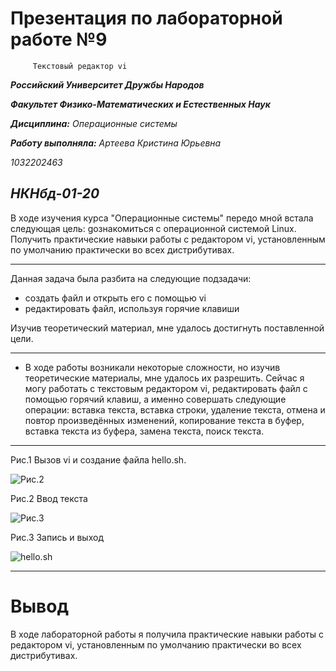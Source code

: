 # Презентация по лабораторной работе №9
         Текстовый редактор vi

***Российский Университет Дружбы Народов***

***Факультет Физико-Математических и Естественных Наук***

 ***Дисциплина:*** *Операционные системы*

 ***Работу выполняла:*** *Артеева Кристина Юрьевна*

 *1032202463*

 *НКНбд-01-20*
 ---

В ходе изучения курса "Операционные системы" передо мной встала следующая цель: gознакомиться с операционной системой Linux. Получить практические навыки работы с редактором vi, установленным по умолчанию практически во всех дистрибутивах.

 ---
 Данная задача была разбита на следующие подзадачи:
- создать файл и открыть его с помощью vi
- редактировать файл, используя горячие клавиши


 Изучив теоретический материал, мне удалось достигнуть поставленной цели.

 ---

 * В ходе работы возникали некоторые сложности, но изучив теоретические материалы, мне удалось их разрешить.
Сейчас я могу работать с текстовым редактором vi, редактировать файл с помощью горячий клавиш, а именно совершать следующие операции: вставка текста, вставка строки, удаление текста, отмена и повтор произведённых изменений, копирование текста в буфер, вставка текста из буфера, замена текста, поиск текста.
 ---
Рис.1 Вызов vi и создание файла hello.sh.

![Рис.2](screens/9.2.png)

Рис.2 Ввод текста

![Рис.3](screens/9.3.png)

Рис.3 Запись и выход

 ![hello.sh](screens/9.4.png)


 ---

 # Вывод
 В ходе лабораторной работы я получила практические навыки работы с редактором vi, установленным по умолчанию практически во всех дистрибутивах.